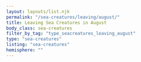 ```yaml
---
layout: layouts/list.njk
permalink: "/sea-creatures/leaving/august/"
title: Leaving Sea Creatures in August
body_class: sea-creatures
filter_by_tag: "type_seacreatures_leaving_august"
type: "sea-creatures"
listing: "sea-creatures"
hemisphere: ""
---
```

